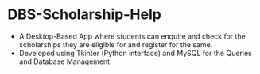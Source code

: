 # DBS-Scholarship-Help
- A Desktop-Based App where students can enquire and check for the scholarships they are eligible for and register for the same.
- Developed using Tkinter (Python interface) and MySQL for the Queries and Database Management.
